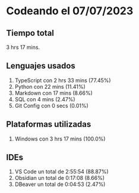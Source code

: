 # Codeando el 07/07/2023

## Tiempo total
3 hrs 17 mins.

## Lenguajes usados
1. TypeScript con 2 hrs 33 mins (77.45%)
1. Python con 22 mins (11.41%)
1. Markdown con 17 mins (8.66%)
1. SQL con 4 mins (2.47%)
1. Git Config con 0 secs (0.01%)

## Plataformas utilizadas
1. Windows con 3 hrs 17 mins (100.0%)

## IDEs
1. VS Code un total de 2:55:54 (88.87%)
1. Obsidian un total de 0:17:08 (8.66%)
1. DBeaver un total de 0:04:53 (2.47%)
